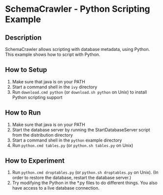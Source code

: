 # SchemaCrawler - Python Scripting Example

## Description
SchemaCrawler allows scripting with database metadata, using Python. This
example shows how to script with Python.

## How to Setup
1. Make sure that java is on your PATH
2. Start a command shell in the `ivy` directory 
3. Run `download.cmd python` (or `download.sh python` on Unix) to
   install Python scripting support

## How to Run
1. Make sure that java is on your PATH
2. Start the database server by running the StartDatabaseServer script from the distribution directory 
3. Start a command shell in the `python` example directory
4. Run `python.cmd tables.py` (or `python.sh tables.py` on Unix) 

## How to Experiment
1. Run `python.cmd droptables.py` (or `python.sh droptables.py` on Unix). 
   (In order to restore the database, restart the database server.) 
2. Try modifying the Python in the *.py files to do different things. 
   You also have access to a live database connection. 
